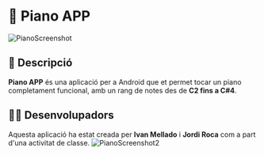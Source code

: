 # 🎹 Piano APP              
![PianoScreenshot](https://github.com/user-attachments/assets/1b227a5e-8ec8-4d76-ad82-fe9858b63e29)

## 🎵 Descripció
**Piano APP** és una aplicació per a Android que et permet tocar un piano completament funcional, amb un rang de notes des de **C2 fins a C#4**.

## 👨‍💻 Desenvolupadors
Aquesta aplicació ha estat creada per **Ivan Mellado** i **Jordi Roca** com a part d'una activitat de classe.
  ![PianoScreenshot2](https://github.com/user-attachments/assets/f75dbc09-ef99-4ec0-a1ac-3ec02149a24a)
